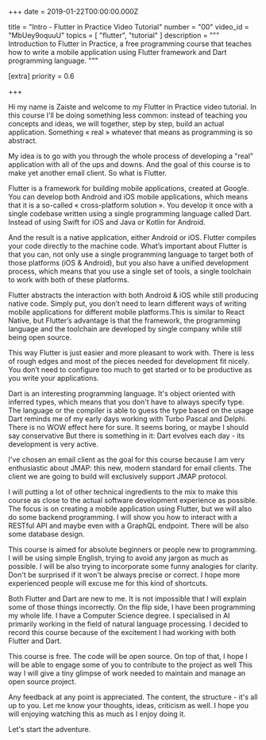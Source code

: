 
+++
date = 2019-01-22T00:00:00.000Z


title = "Intro - Flutter in Practice Video Tutorial"
number = "00"
video_id = "MbUey9oquuU"
topics = [ "flutter", "tutorial" ]
description = """
Introduction to Flutter in Practice, a free programming course that teaches how to write a mobile application using Flutter framework and Dart programming language.
"""

[extra]
priority = 0.6

+++

Hi my name is Zaiste and welcome to my Flutter in Practice video tutorial. In
this course I'll be doing something less common: instead of teaching you
concepts and ideas, we will together, step by step, build an actual application.
Something « real » whatever that means as programming is so abstract.

My idea is to go with you through the whole process of developing a "real"
application with all of the ups and downs. And the goal of this course is to
make yet another email client. So what is Flutter.

Flutter is a framework for building mobile applications, created at Google. You
can develop both Android and iOS mobile applications, which means that it is a
so-called « cross-platform solution ». You develop it once with a single
codebase written using a single programming language called Dart. Instead of
using Swift for iOS and Java or Kotlin for Android.

And the result is a native application, either Android or iOS. Flutter compiles
your code directly to the machine code. What’s important about Flutter is that
you can, not only use a single programming language to target both of those
platforms (iOS & Android), but you also have a unified development process,
which means that you use a single set of tools, a single toolchain to work with
both of these platforms.

Flutter abstracts the interaction with both Android & iOS while still producing
native code. Simply put, you don’t need to learn different ways of writing
mobile applications for different mobile platforms.This is similar to React
Native, but Flutter’s advantage is that the framework, the programming language
and the toolchain are developed by single company while still being open source.

This way Flutter is just easier and more pleasant to work with. There is less of
rough edges and most of the pieces needed for development fit nicely. You don’t
need to configure too much to get started or to be productive as you write your
applications.

Dart is an interesting programming language. It's object oriented with inferred
types, which means that you don't have to always specify type. The language or
the compiler is able to guess the type based on the usage Dart reminds me of my
early days working with Turbo Pascal and Delphi. There is no WOW effect here for
sure. It seems boring, or maybe I should say conservative But there is something
in it: Dart evolves each day - its development is very active.

I've chosen an email client as the goal for this course because I am very
enthusiastic about JMAP: this new, modern standard for email clients. The client
we are going to build will exclusively support JMAP protocol.

I will putting a lot of other technical ingredients to the mix to make this
course as close to the actual software development experience as possible. The
focus is on creating a mobile application using Flutter, but we will also do
some backend programming. I will show you how to interact with a RESTful API and
maybe even with a GraphQL endpoint. There will be also some database design.

This course is aimed for absolute beginners or people new to programming. I will
be using simple English, trying to avoid any jargon as much as possible. I will
be also trying to incorporate some funny analogies for clarity. Don't be
surprised if it won't be always precise or correct. I hope more experienced
people will excuse me for this kind of shortcuts.

Both Flutter and Dart are new to me. It is not impossible that I will explain
some of those things incorrectly. On the flip side, I have been programming my
whole life. I have a Computer Science degree. I specialised in AI primarily
working in the field of natural language processing. I decided to record this
course because of the excitement I had working with both Flutter and Dart.

This course is free. The code will be open source. On top of that, I hope I will
be able to engage some of you to contribute to the project as well This way I
will give a tiny glimpse of work needed to maintain and manage an open source
project.

Any feedback at any point is appreciated. The content, the structure - it's all
up to you. Let me know your thoughts, ideas, criticism as well. I hope you will
enjoying watching this as much as I enjoy doing it.

Let's start the adventure.


